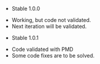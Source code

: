 * Stable 1.0.0
- Working, but code not validated.
- Next iteration will be validated.

* Stable 1.0.1
- Code validated with PMD
- Some code fixes are to be solved.
